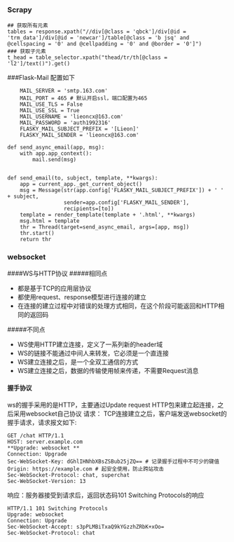 ### Scrapy
```
## 获取所有元素
tables = response.xpath("//div[@class = 'qbck']/div[@id = 'trm_data']/div[@id = 'newcar']/table[@class = 'b jsq' and @cellspacing = '0' and @cellpadding = '0' and @border = '0']")
### 获取子元素
t_head = table_selector.xpath("thead/tr/th[@class = 'l2']/text()").get()

```
###Flask-Mail
 配置如下
 
```
	MAIL_SERVER = 'smtp.163.com'
	MAIL_PORT = 465 # 默认开启ssl，端口配置为465
	MAIL_USE_TLS = False
	MAIL_USE_SSL = True
	MAIL_USERNAME = 'lieoncx@163.com'
	MAIL_PASSWORD = 'auth1992316'
	FLASKY_MAIL_SUBJECT_PREFIX = '[Lieon]'
	FLASKY_MAIL_SENDER = 'lieoncx@163.com'
	
def send_async_email(app, msg):
    with app.app_context():
        mail.send(msg)


def send_email(to, subject, template, **kwargs):
    app = current_app._get_current_object()
    msg = Message(str(app.config['FLASKY_MAIL_SUBJECT_PREFIX']) + ' ' + subject, 
                  sender=app.config['FLASKY_MAIL_SENDER'], 
                  recipients=[to])
    template = render_template(template + '.html', **kwargs)
    msg.html = template
    thr = Thread(target=send_async_email, args=[app, msg])
    thr.start()
    return thr

```
### websocket
####WS与HTTP协议
#####相同点
- 都是基于TCP的应用层协议
- 都使用request、response模型进行连接的建立
- 在连接的建立过程中对错误的处理方式相同，在这个阶段可能返回和HTTP相同的返回码

#####不同点
- WS使用HTTP建立连接，定义了一系列新的header域
- WS的链接不能通过中间人来转发，它必须是一个直连接
- WS建立连接之后，是一个全双工通信的方式
- WS建立连接之后，数据的传输使用帧来传递，不需要Request消息

#### 握手协议
ws的握手采用的是HTTP，主要通过Update request HTTP包来建立起连接，之后采用websocket自己协议
请求： TCP连接建立之后，客户端发送websocket的握手请求，请求报文如下:

```
GET /chat HTTP/1.1
HOST: server.example.com
**Upgrade: websocket **
Connection: Upgrade
Sec-WebSocket-Key: dGhlIHNhbXBsZSBub25jZQ== # 记录握手过程中不可少的键值
Origin: https://example.com # 起安全使用，防止跨站攻击
Sec-WebSocket-Protocol: chat, superchat
Sec-WebSocket-Version: 13

```
响应：服务器接受到请求后，返回状态码101 Switching Protocols的响应

```
HTTP/1.1 101 Switching Protocols
Upgrade: websocket
Connection: Upgrade
Sec-WebSocket-Accept: s3pPLMBiTxaQ9kYGzzhZRbK+xOo=
Sec-WebSocket-Protocol: chat

```
